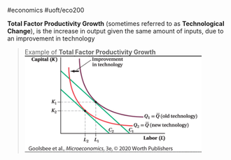 #economics #uoft/eco200 

**Total Factor Productivity Growth** (sometimes referred to as **Technological Change**), is the increase in output given the same amount of inputs, due to an improvement in technology

> Example of **Total Factor Productivity Growth**  
> 	![Pasted image 20231106220144](attachments/Pasted%20image%2020231106220144.png)
